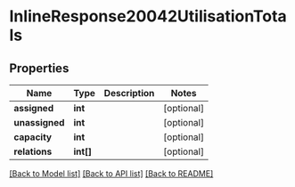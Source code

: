 # InlineResponse20042UtilisationTotals

## Properties
Name | Type | Description | Notes
------------ | ------------- | ------------- | -------------
**assigned** | **int** |  | [optional] 
**unassigned** | **int** |  | [optional] 
**capacity** | **int** |  | [optional] 
**relations** | **int[]** |  | [optional] 

[[Back to Model list]](../README.md#documentation-for-models) [[Back to API list]](../README.md#documentation-for-api-endpoints) [[Back to README]](../README.md)


